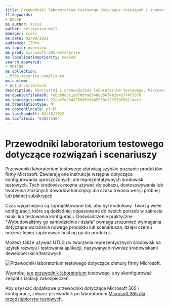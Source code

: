 ```yaml
---
title: Przewodniki laboratorium testowego dotyczące rozwiązań i scenariuszy
f1.keywords:
- NOCSH
ms.author: kvice
author: kelleyvice-msft
manager: scotv
ms.date: 02/09/2021
audience: ITPro
ms.topic: overview
ms.prod: microsoft-365-enterprise
ms.localizationpriority: medium
search.appverid:
- MET150
ms.collection:
- M365-security-compliance
ms.custom:
- Ent_Architecture
description: Skorzystaj z przewodników laboratorium testowego, Microsoft 365 rozwiązania i scenariusze w środowisku deweloper/testowym.
ms.openlocfilehash: febcb9e3c1a870bfa85468b56f4b2a45774f3070
ms.sourcegitcommit: 22cae7ec541268d519d45518c32f22bf5811aec1
ms.translationtype: MT
ms.contentlocale: pl-PL
ms.lasthandoff: 02/10/2022
ms.locfileid: "63027140"
---
```

# <a name="test-lab-guides-for-solutions-and-scenarios"></a>Przewodniki laboratorium testowego dotyczące rozwiązań i scenariuszy

Przewodniki laboratorium testowego ułatwiają szybkie poznanie produktów firmy Microsoft. Zawierają one instrukcje wstępne dotyczące konfigurowania uproszczonych, ale reprezentatywnych środowisk testowych. Tych środowisk można używać do pokazu, dostosowywania lub tworzenia złożonych dowodów koncepcji dla czasu trwania wersji próbnej lub płatnej subskrypcji. 

Czas wygaśnięcia są zaprojektowane tak, aby był modułowy. Tworzą wiele konfiguracji, które są dokładniej dopasowane do twoich potrzeb w zakresie nauki lub testowania konfiguracji. Doświadczenie praktyczne "Wybudowaliśmy go samodzielnie i działa" pomaga zrozumieć wymagania dotyczące wdrażania nowego produktu lub scenariusza, dzięki czemu możesz lepiej zaplanować hosting go do produkcji.

Możesz także używać UTLG do tworzenia reprezentycznych środowisk na użytek rozwoju i testowania aplikacji, nazywanych również środowiskami deweloperskich/testowych.
  
![Przewodniki laboratorium testowego dotyczące chmury firmy Microsoft.](../media/m365-enterprise-test-lab-guides/cloud-tlg-icon.png)

Wypróbuj [ten przewodnik laboratorium](team-security-isolation-dev-test.md) testowego, aby skonfigurować zespół z izolacji zabezpieczeń.

Aby uzyskać dodatkowe przewodniki dotyczące Microsoft 365 i konfiguracji, zobacz przewodnik po laboratorium [Microsoft 365 dla przedsiębiorstw testowych](../enterprise/m365-enterprise-test-lab-guides.md).